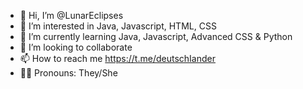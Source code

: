 - 👋 Hi, I’m @LunarEclipses
- 👀 I’m interested in Java, Javascript, HTML, CSS
- 🌱 I’m currently learning Java, Javascript, Advanced CSS & Python
- 💞️ I’m looking to collaborate 
- 📫 How to reach me https://t.me/deutschIander
- 🏳‍🌈 Pronouns: They/She

<!---
LunarEclipses/LunarEclipses is a ✨ special ✨ repository because its `README.md` (this file) appears on your GitHub profile.
You can click the Preview link to take a look at your changes.
--->
